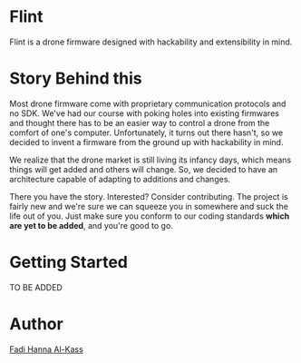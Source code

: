 # Flint
Flint is a drone firmware designed with hackability and extensibility in mind.

# Story Behind this
Most drone firmware come with proprietary communication protocols and no SDK. We've had our course with poking holes into existing firmwares and thought there has to be an easier way to control a drone from the comfort of one's computer. Unfortunately, it turns out there hasn't, so we decided to invent a firmware from the ground up with hackability in mind.

We realize that the drone market is still living its infancy days, which means things will get added and others will change. So, we decided to have an architecture capable of adapting to additions and changes.

There you have the story. Interested? Consider contributing. The project is fairly new and we're sure we can squeeze you in somewhere and suck the life out of you. Just make sure you conform to our coding standards <b>which are yet to be added</b>, and you're good to go.

# Getting Started
TO BE ADDED

# Author
[Fadi Hanna Al-Kass](https://github.com/alkass)
